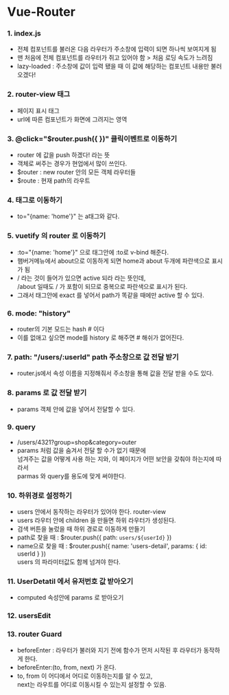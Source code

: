 # Vue-Router

### 1. index.js
* 전체 컴포넌트를 불러온 다음 라우터가 주소창에 입력이 되면 하나씩 보여지게 됨
* 맨 처음에 전체 컴포넌트를 라우터가 쥐고 있어야 함 > 처음 로딩 속도가 느려짐
* lazy-loaded : 주소창에 값이 입력 됐을 때 이 값에 해당하는 컴포넌트 내용만 불러오겠다!

### 2. router-view 태그 
* 페이지 표시 태그
* url에 따른 컴포넌트가 화면에 그려지는 영역

### 3. @click="$router.push({ })" 클릭이벤트로 이동하기
* router 에 값을 push 하겠다! 라는 뜻
* 객체로 써주는 경우가 현업에서 많이 쓰인다.
* $router : new router 안의 모든 객체 라우터들
* $route : 현재 path의 라우트

### 4. <router-link> 태그로 이동하기
* to="{name: 'home'}" 는 <a href="/"></a> a태그와 같다.

### 5. vuetify 의 router 로 이동하기
* :to="{name: 'home'}" 으로 태그안에 :to로 v-bind 해준다.
* 햄버거메뉴에서 about으로 이동하게 되면 home과 about 두개에 파란색으로 표시가 됨
* / 라는 것이 들어가 있으면 active 되라 라는 뜻인데, <br>
  /about 일때도 / 가 포함이 되므로 중복으로 파란색으로 표시가 된다.
* 그래서 태그안에 exact 를 넣어서 path가 똑같을 때에만 active 할 수 있다.

### 6. mode: "history"
* router의 기본 모드는 hash # 이다
* 이를 없애고 싶으면 mode를 history 로 해주면 # 해쉬가 없어진다.

### 7. path: "/users/:userId" path 주소창으로 값 전달 받기
* router.js에서 속성 이름을 지정해줘서 주소창을 통해 값을 전달 받을 수도 있다.

### 8. params 로 값 전달 받기
* params 객체 안에 값을 넣어서 전달할 수 있다.

### 9. query
* /users/4321?group=shop&category=outer
* params 처럼 값을 숨겨서 전달 할 수가 없기 때문에 <br>
  넘겨주는 값을 어떻게 사용 하는 지와, 이 페이지가 어떤 보안을 갖춰야 하는지에 따라서<br>
  parmas 와 query를 용도에 맞게 써야한다.

### 10. 하위경로 설정하기
* users 안에서 동작하는 라우터가 있어야 한다. router-view
* users 라우터 안에 children 을 만들면 하위 라우터가 생성된다.
* 검색 버튼을 눌렀을 때 하위 경로로 이동하게 만들기
* path로 찾을 때 : $router.push({ path: `users/${userId}` })
* name으로 찾을 때 : $router.push({ name: 'users-detail', params: { id: userId } }) <br>
 users 의 파라미터값도 함께 넘겨야 한다.
  
### 11. UserDetatil 에서 유저번호 값 받아오기
* computed 속성안에 params 로 받아오기

### 12. usersEdit

### 13. router Guard
* beforeEnter : 라우터가 불러와 지기 전에 함수가 먼저 시작된 후 라우터가 동작하게 한다.
* beforeEnter:(to, from, next) 가 온다.
* to, from 이 어디에서 어디로 이동하는지를 알 수 있고, <br>
  next는 라우트를 어디로 이동시킬 수 있는지 설정할 수 있음.
